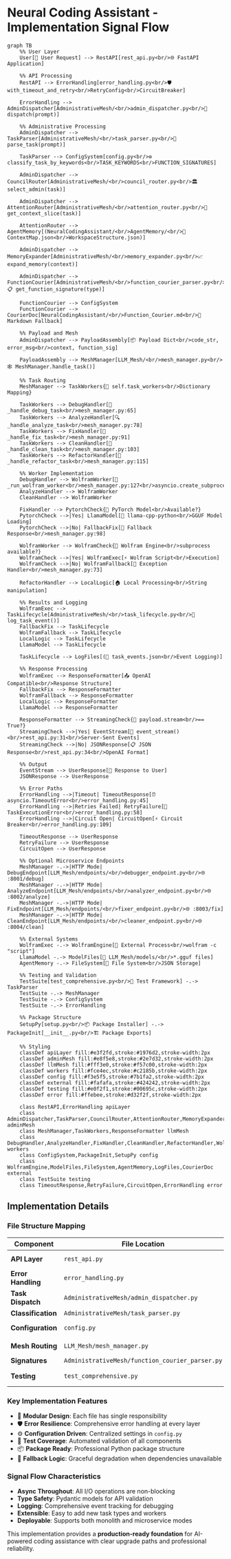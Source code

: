 # Neural Coding Assistant - Implementation Signal Flow

```mermaid
graph TB
    %% User Layer
    User[👤 User Request] --> RestAPI[rest_api.py<br/>🌐 FastAPI Application]
    
    %% API Processing
    RestAPI --> ErrorHandling[error_handling.py<br/>🛡️ with_timeout_and_retry<br/>RetryConfig<br/>CircuitBreaker]
    
    ErrorHandling --> AdminDispatcher[AdministrativeMesh/<br/>admin_dispatcher.py<br/>🎯 dispatch(prompt)]
    
    %% Administrative Processing
    AdminDispatcher --> TaskParser[AdministrativeMesh/<br/>task_parser.py<br/>📝 parse_task(prompt)]
    
    TaskParser --> ConfigSystem[config.py<br/>⚙️ classify_task_by_keywords<br/>TASK_KEYWORDS<br/>FUNCTION_SIGNATURES]
    
    AdminDispatcher --> CouncilRouter[AdministrativeMesh/<br/>council_router.py<br/>🏛️ select_admin(task)]
    
    AdminDispatcher --> AttentionRouter[AdministrativeMesh/<br/>attention_router.py<br/>🎯 get_context_slice(task)]
    
    AttentionRouter --> AgentMemory[(NeuralCodingAssistant/<br/>AgentMemory/<br/>🧠 ContextMap.json<br/>WorkspaceStructure.json)]
    
    AdminDispatcher --> MemoryExpander[AdministrativeMesh/<br/>memory_expander.py<br/>📈 expand_memory(context)]
    
    AdminDispatcher --> FunctionCourier[AdministrativeMesh/<br/>function_courier_parser.py<br/>📋 get_function_signature(type)]
    
    FunctionCourier --> ConfigSystem
    FunctionCourier --> CourierDoc[NeuralCodingAssistant/<br/>Function_Courier.md<br/>📄 Markdown Fallback]
    
    %% Payload and Mesh
    AdminDispatcher --> PayloadAssembly[📦 Payload Dict<br/>code_str, error_msg<br/>context, function_sig]
    
    PayloadAssembly --> MeshManager[LLM_Mesh/<br/>mesh_manager.py<br/>🕸️ MeshManager.handle_task()]
    
    %% Task Routing
    MeshManager --> TaskWorkers{🔀 self.task_workers<br/>Dictionary Mapping}
    
    TaskWorkers --> DebugHandler[🐛 _handle_debug_task<br/>mesh_manager.py:65]
    TaskWorkers --> AnalyzeHandler[🔍 _handle_analyze_task<br/>mesh_manager.py:78]
    TaskWorkers --> FixHandler[🔧 _handle_fix_task<br/>mesh_manager.py:91]
    TaskWorkers --> CleanHandler[🧹 _handle_clean_task<br/>mesh_manager.py:103]
    TaskWorkers --> RefactorHandler[🔄 _handle_refactor_task<br/>mesh_manager.py:115]
    
    %% Worker Implementation
    DebugHandler --> WolframWorker[🧮 _run_wolfram_worker<br/>mesh_manager.py:127<br/>asyncio.create_subprocess_exec]
    AnalyzeHandler --> WolframWorker
    CleanHandler --> WolframWorker
    
    FixHandler --> PytorchCheck{🤖 PyTorch Model<br/>Available?}
    PytorchCheck -->|Yes| LlamaModel[🦙 llama-cpp-python<br/>GGUF Model Loading]
    PytorchCheck -->|No| FallbackFix[🔄 Fallback Response<br/>mesh_manager.py:98]
    
    WolframWorker --> WolframCheck{🧮 Wolfram Engine<br/>subprocess available?}
    WolframCheck -->|Yes| WolframExec[⚡ Wolfram Script<br/>Execution]
    WolframCheck -->|No| WolframFallback[🔄 Exception Handler<br/>mesh_manager.py:73]
    
    RefactorHandler --> LocalLogic[🏠 Local Processing<br/>String manipulation]
    
    %% Results and Logging
    WolframExec --> TaskLifecycle[AdministrativeMesh/<br/>task_lifecycle.py<br/>📝 log_task_event()]
    FallbackFix --> TaskLifecycle
    WolframFallback --> TaskLifecycle
    LocalLogic --> TaskLifecycle
    LlamaModel --> TaskLifecycle
    
    TaskLifecycle --> LogFiles[(📄 task_events.json<br/>Event Logging)]
    
    %% Response Processing
    WolframExec --> ResponseFormatter[📤 OpenAI Compatible<br/>Response Structure]
    FallbackFix --> ResponseFormatter
    WolframFallback --> ResponseFormatter
    LocalLogic --> ResponseFormatter
    LlamaModel --> ResponseFormatter
    
    ResponseFormatter --> StreamingCheck{🌊 payload.stream<br/>== True?}
    StreamingCheck -->|Yes| EventStream[📡 event_stream()<br/>rest_api.py:31<br/>Server-Sent Events]
    StreamingCheck -->|No| JSONResponse[📋 JSON Response<br/>rest_api.py:34<br/>OpenAI Format]
    
    %% Output
    EventStream --> UserResponse[👤 Response to User]
    JSONResponse --> UserResponse
    
    %% Error Paths
    ErrorHandling -->|Timeout| TimeoutResponse[⏰ asyncio.TimeoutError<br/>error_handling.py:45]
    ErrorHandling -->|Retries Failed| RetryFailure[🔄 TaskExecutionError<br/>error_handling.py:58]
    ErrorHandling -->|Circuit Open| CircuitOpen[⚡ Circuit Breaker<br/>error_handling.py:109]
    
    TimeoutResponse --> UserResponse
    RetryFailure --> UserResponse
    CircuitOpen --> UserResponse
    
    %% Optional Microservice Endpoints
    MeshManager -.->|HTTP Mode| DebugEndpoint[LLM_Mesh/endpoints/<br/>debugger_endpoint.py<br/>🌐 :8001/debug]
    MeshManager -.->|HTTP Mode| AnalyzeEndpoint[LLM_Mesh/endpoints/<br/>analyzer_endpoint.py<br/>🌐 :8002/analyze]
    MeshManager -.->|HTTP Mode| FixEndpoint[LLM_Mesh/endpoints/<br/>fixer_endpoint.py<br/>🌐 :8003/fix]
    MeshManager -.->|HTTP Mode| CleanEndpoint[LLM_Mesh/endpoints/<br/>cleaner_endpoint.py<br/>🌐 :8004/clean]
    
    %% External Systems
    WolframExec -.-> WolframEngine[🧮 External Process<br/>wolfram -c "script"]
    LlamaModel -.-> ModelFiles[📁 LLM_Mesh/models/<br/>*.gguf files]
    AgentMemory -.-> FileSystem[💾 File System<br/>JSON Storage]
    
    %% Testing and Validation
    TestSuite[test_comprehensive.py<br/>🧪 Test Framework] -.-> TaskParser
    TestSuite -.-> MeshManager
    TestSuite -.-> ConfigSystem
    TestSuite -.-> ErrorHandling
    
    %% Package Structure
    SetupPy[setup.py<br/>📦 Package Installer] -.-> PackageInit[__init__.py<br/>🏗️ Package Exports]
    
    %% Styling
    classDef apiLayer fill:#e3f2fd,stroke:#1976d2,stroke-width:2px
    classDef adminMesh fill:#e8f5e8,stroke:#2e7d32,stroke-width:2px
    classDef llmMesh fill:#fff3e0,stroke:#f57c00,stroke-width:2px
    classDef workers fill:#fce4ec,stroke:#c2185b,stroke-width:2px
    classDef config fill:#f3e5f5,stroke:#7b1fa2,stroke-width:2px
    classDef external fill:#fafafa,stroke:#424242,stroke-width:2px
    classDef testing fill:#e0f2f1,stroke:#00695c,stroke-width:2px
    classDef error fill:#ffebee,stroke:#d32f2f,stroke-width:2px
    
    class RestAPI,ErrorHandling apiLayer
    class AdminDispatcher,TaskParser,CouncilRouter,AttentionRouter,MemoryExpander,FunctionCourier,TaskLifecycle adminMesh
    class MeshManager,TaskWorkers,ResponseFormatter llmMesh
    class DebugHandler,AnalyzeHandler,FixHandler,CleanHandler,RefactorHandler,WolframWorker workers
    class ConfigSystem,PackageInit,SetupPy config
    class WolframEngine,ModelFiles,FileSystem,AgentMemory,LogFiles,CourierDoc external
    class TestSuite testing
    class TimeoutResponse,RetryFailure,CircuitOpen,ErrorHandling error
```

## Implementation Details

### **File Structure Mapping**

| Component | File Location | Key Functions |
|-----------|---------------|---------------|
| **API Layer** | `rest_api.py` | `route_chat()`, `event_stream()` |
| **Error Handling** | `error_handling.py` | `with_timeout_and_retry()`, `CircuitBreaker` |
| **Task Dispatch** | `AdministrativeMesh/admin_dispatcher.py` | `dispatch()`, `get_mesh_manager()` |
| **Classification** | `AdministrativeMesh/task_parser.py` | `parse_task()` |
| **Configuration** | `config.py` | `TASK_KEYWORDS`, `FUNCTION_SIGNATURES` |
| **Mesh Routing** | `LLM_Mesh/mesh_manager.py` | `handle_task()`, `_handle_*_task()` |
| **Signatures** | `AdministrativeMesh/function_courier_parser.py` | `get_function_signature()` |
| **Testing** | `test_comprehensive.py` | Test classes and validation |

### **Key Implementation Features**

- 🔧 **Modular Design**: Each file has single responsibility
- 🛡️ **Error Resilience**: Comprehensive error handling at every layer
- ⚙️ **Configuration Driven**: Centralized settings in `config.py`
- 🧪 **Test Coverage**: Automated validation of all components
- 📦 **Package Ready**: Professional Python package structure
- 🔄 **Fallback Logic**: Graceful degradation when dependencies unavailable

### **Signal Flow Characteristics**

- **Async Throughout**: All I/O operations are non-blocking
- **Type Safety**: Pydantic models for API validation
- **Logging**: Comprehensive event tracking for debugging
- **Extensible**: Easy to add new task types and workers
- **Deployable**: Supports both monolith and microservice modes

This implementation provides a **production-ready foundation** for AI-powered coding assistance with clear upgrade paths and professional reliability.
